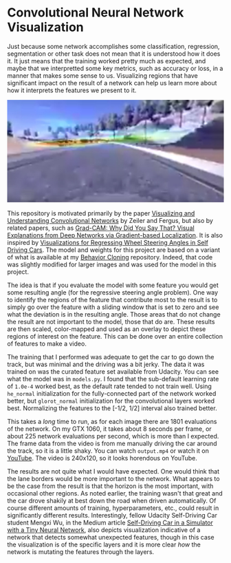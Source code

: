 # Convolutional Neural Network Visualization

Just because some network accomplishes some classification, regression,
segmentation or other task does not mean that it is understood how 
it does it.  It just means that the training worked pretty much as
expected, and maybe that we interpretted some key metrics, such as accuracy
or loss, in a manner that makes some sense to us.  Visualizing regions
that have significant impact on the result of a network can help us
learn more about how it interprets the features we present to it.

![Visualization](cnn_visualization.jpg)

This repository is motivated primarily by the paper 
[Visualizing and Understanding Convolutional Networks](https://arxiv.org/pdf/1311.2901.pdf)
by Zeiler and Fergus, but also by related papers, such as
[Grad-CAM: Why Did You Say That? Visual Explanations from Deep Networks via Gradient-based Localization](https://arxiv.org/pdf/1610.02391v1.pdf).  It is also inspired by 
[Visualizations for Regressing Wheel Steering Angles in Self Driving Cars](https://jacobgil.github.io/deeplearning/vehicle-steering-angle-visualizations).  The model and weights for this project are based
on a variant of what is available at my 
[Behavior Cloning](https://github.com/ColinShaw/python-behavior-cloning-simulator)
repository.  Indeed, that code was slightly modified for larger images and 
was used for the model in this project.

The idea is that if you evaluate the model with some feature you would
get some resulting angle (for the regressive steering angle problem).
One way to identify the regions of the feature that contribute most to
the result is to simply go over the feature with a sliding window that
is set to zero and see what the deviation is in the resulting angle. 
Those areas that do not change the result are not important to the model,
those that do are.  These results are then scaled, color-mapped and 
used as an overlay to depict these regions of interest on the feature.
This can be done over an entire collection of features to make a video.

The training that I performed was adequate to get the car to go down
the track, but was minimal and the driving was a bit jerky.  The
data it was trained on was the curated feature set available from
Udacity.  You can see what the model was in `models.py`.  I found that
the sub-default learning rate of `1.0e-4` worked best, as the default
rate tended to not train well.  Using `he_normal` initialization for the fully-connected
part of the network worked better, but `glorot_normal` initialization
for the convolutional layers worked best.  Normalizing the features to the
[-1/2, 1/2] interval also trained better.

This takes a _long_ time to run, as for each image there are 1801 
evaluations of the network.  On my GTX 1060, it takes about 8 seconds
per frame, or about 225 network evaluations per second, which is more
than I expected.  The frame data from the video is from me manually 
driving the car around the track, so it is a little shaky. You can
watch `output.mp4` or watch it on [YouTube](https://youtu.be/e7vb43f_ZxM).  The
video is 240x120, so it looks horendous on YouTube.

The results are not quite what I would have expected.  One would think 
that the lane borders would be more important to the network.  What 
appears to be the case from the result is that the horizon is the most important,
with occasional other regions.  As noted earlier, the training wasn't that 
great and the car drove shakily at best down the road when driven
automatically.  Of course different amounts of training, hyperparameters, etc.,
could result in significantly different results.  Interestingly, fellow Udacity 
Self-Driving Car student Mengxi Wu, in the Medium article 
[Self-Driving Car in a Simulator with a Tiny Neural Network](https://medium.com/@xslittlegrass/self-driving-car-in-a-simulator-with-a-tiny-neural-network-13d33b871234#.82g84vogz),
also depicts visualization indicative of a network that detects somewhat unexpected
features, though in this case the visualization is of the specific layers
and it is more clear _how_ the network is mutating the features through
the layers.  

